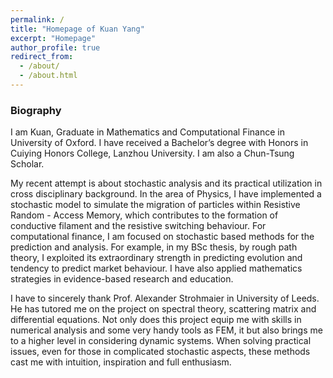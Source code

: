 ```yaml
---
permalink: /
title: "Homepage of Kuan Yang"
excerpt: "Homepage"
author_profile: true
redirect_from: 
  - /about/
  - /about.html
---
```


### Biography
I am Kuan, Graduate in Mathematics and Computational Finance in University of Oxford. I have received a Bachelor’s degree with Honors in Cuiying Honors College, Lanzhou University. I am also a Chun-Tsung Scholar.

My recent attempt is about stochastic analysis and its practical utilization in cross disciplinary background. In the area of Physics, I have implemented a stochastic model to simulate the migration of particles within Resistive Random - Access Memory, which contributes to the formation of conductive filament and the resistive switching behaviour. For computational finance, I am focused on stochastic based methods for the prediction and analysis. For example, in my BSc thesis, by rough path theory, I exploited its extraordinary strength in predicting evolution and tendency to predict market behaviour. I have also applied mathematics strategies in evidence-based research and education.

I have to sincerely thank Prof. Alexander Strohmaier in University of Leeds. He has tutored me on the project on spectral theory, scattering matrix and differential equations. Not only does this project equip me with skills in numerical analysis and some very handy tools as FEM, it but also brings me to a higher level in considering dynamic systems. When solving practical issues, even for those in complicated stochastic aspects, these methods cast me with intuition, inspiration and full enthusiasm.



<script type="text/javascript" id="clustrmaps" src="//clustrmaps.com/map_v2.js?d=-0m5H0yFZZ6l-AOmOBX7KWj0kEM2mYkZrczUAuYkWeY&cl=ffffff&w=a"></script>
